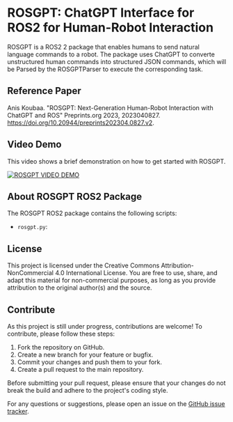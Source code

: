 # ROSGPT: ChatGPT Interface for ROS2 for Human-Robot Interaction

ROSGPT is a ROS2 2 package that enables humans to send natural language commands to a robot. 
The package uses ChatGPT to converte unstructured human commands into structured JSON commands, which will be Parsed by the ROSGPTParser to execute the corresponding task. 

## Reference Paper

Anis Koubaa. "ROSGPT: Next-Generation Human-Robot Interaction with ChatGPT and ROS"
Preprints.org 2023, 2023040827. 
https://doi.org/10.20944/preprints202304.0827.v2.

## Video Demo

This video shows a brief demonstration on how to get started with ROSGPT. 

[![ROSGPT VIDEO DEMO](https://img.youtube.com/vi/urkQD-hB5Hg/0.jpg)](https://www.youtube.com/watch?v=urkQD-hB5Hg)


## About ROSGPT ROS2 Package

The ROSGPT ROS2 package contains the following scripts:
- `rosgpt.py`: 


## License

This project is licensed under the Creative Commons Attribution-NonCommercial 4.0 International License. You are free to use, share, and adapt this material for non-commercial purposes, as long as you provide attribution to the original author(s) and the source.

## Contribute

As this project is still under progress, contributions are welcome! To contribute, please follow these steps:

1. Fork the repository on GitHub.
2. Create a new branch for your feature or bugfix.
3. Commit your changes and push them to your fork.
4. Create a pull request to the main repository.

Before submitting your pull request, please ensure that your changes do not break the build and adhere to the project's coding style.

For any questions or suggestions, please open an issue on the [GitHub issue tracker](https://github.com/aniskoubaa/rosgpt/issues).


